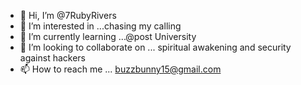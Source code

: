 - 👋 Hi, I’m @7RubyRivers
- 👀 I’m interested in ...chasing my calling
- 🌱 I’m currently learning ...@post University
- 💞️ I’m looking to collaborate on ... spiritual awakening and security against hackers
- 📫 How to reach me ... buzzbunny15@gmail.com

<!---
7RubyRivers/7RubyRivers is a ✨ special ✨ repository because its `README.md` (this file) appears on your GitHub profile.
You can click the Preview link to take a look at your changes.
--->
